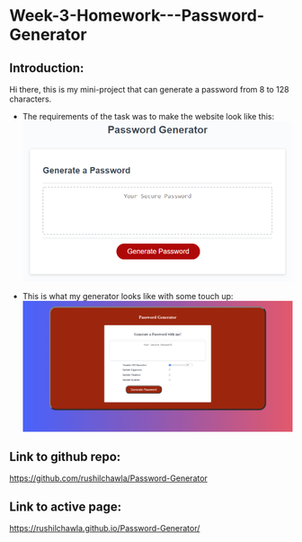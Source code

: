 # Week-3-Homework---Password-Generator

## Introduction:
Hi there, this is my mini-project that can generate a password from 8 to 128 characters.
 

* The requirements of the task was to make the website look like this:
 ![The Password Generator application displays a red button to "Generate Password".](./images/03-javascript-homework-demo.png)

* This is what my generator looks like with some touch up:
![My Password Generator has a colorful background and easy  to use sleak interface.](./images/mine.png)

## Link to github repo:
https://github.com/rushilchawla/Password-Generator

## Link to active page: 
https://rushilchawla.github.io/Password-Generator/